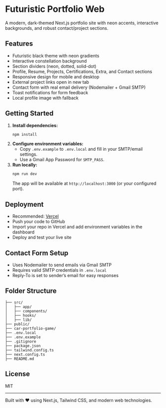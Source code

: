 # Futuristic Portfolio Web

A modern, dark-themed Next.js portfolio site with neon accents, interactive backgrounds, and robust contact/project sections.

## Features
- Futuristic black theme with neon gradients
- Interactive constellation background
- Section dividers (neon, dotted, solid-dot)
- Profile, Resume, Projects, Certifications, Extra, and Contact sections
- Responsive design for mobile and desktop
- External project links open in new tab
- Contact form with real email delivery (Nodemailer + Gmail SMTP)
- Toast notifications for form feedback
- Local profile image with fallback

## Getting Started

1. **Install dependencies:**
   ```bash
   npm install
   ```
2. **Configure environment variables:**
   - Copy `.env.example` to `.env.local` and fill in your SMTP/email settings.
   - Use a Gmail App Password for `SMTP_PASS`.
3. **Run locally:**
   ```bash
   npm run dev
   ```
   The app will be available at `http://localhost:3000` (or your configured port).

## Deployment

- Recommended: [Vercel](https://vercel.com)
- Push your code to GitHub
- Import your repo in Vercel and add environment variables in the dashboard
- Deploy and test your live site

## Contact Form Setup
- Uses Nodemailer to send emails via Gmail SMTP
- Requires valid SMTP credentials in `.env.local`
- Reply-To is set to sender’s email for easy responses

## Folder Structure
```
├── src/
│   ├── app/
│   ├── components/
│   ├── hooks/
│   ├── lib/
├── public/
├── car-portfolio-game/
├── .env.local
├── .env.example
├── .gitignore
├── package.json
├── tailwind.config.ts
├── next.config.ts
├── README.md
```

## License
MIT

---
Built with ❤️ using Next.js, Tailwind CSS, and modern web technologies.
